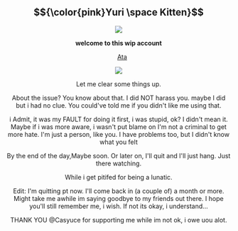 <div align="center">

## $${\color{pink}Yuri \space Kitten}$$

<img src="https://github.com/user-attachments/assets/4f422203-eb03-4b28-a0bb-bfc067da1387" />
</p>

</p>

**welcome to this wip account**

&nbsp;&nbsp;&nbsp; [Ata](https://forevermortal.atabook.org/)

<img src="https://github.com/user-attachments/assets/f25fadf8-9244-487c-8e45-8646cc9961c0" />
</p>

 </p>
 Let me clear some things up.
 </p>
 About the issue? You know about that. I did NOT harass you.
 maybe I did but i had no clue. You could've told me if you 
 didn't like me using that.

 </p>
 i Admit, it was my FAULT for doing it first,
 i was stupid, ok? I didn't mean it.
 Maybe if i was more aware, i wasn't put blame on
 I'm not a criminal to get more hate.
 I'm just a person, like you.
 I have problems too, but I didn't know what you felt

  </p>
  By the end of the day,Maybe soon. Or later on,
  I'll quit and I'll just hang. Just there watching.

   </p>
   While i get pitifed for being a lunatic.
   
   
 </p>
Edit: I'm quitting pt now. I'll come back in (a couple of) a month or more. Might take me awhile im saying goodbye to my friends out there. I hope you'll still remember me, i wish.
If not its okay, i understand...

THANK YOU @Casyuce for supporting me while im not ok, i owe uou alot.
